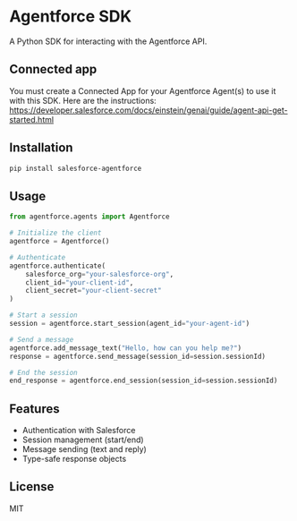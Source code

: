 # Agentforce SDK

A Python SDK for interacting with the Agentforce API.

## Connected app
You must create a Connected App for your Agentforce Agent(s) to use it with this SDK. Here are the instructions: https://developer.salesforce.com/docs/einstein/genai/guide/agent-api-get-started.html


## Installation

```bash
pip install salesforce-agentforce
```

## Usage

```python
from agentforce.agents import Agentforce

# Initialize the client
agentforce = Agentforce()

# Authenticate
agentforce.authenticate(
    salesforce_org="your-salesforce-org",
    client_id="your-client-id",
    client_secret="your-client-secret"
)

# Start a session
session = agentforce.start_session(agent_id="your-agent-id")

# Send a message
agentforce.add_message_text("Hello, how can you help me?")
response = agentforce.send_message(session_id=session.sessionId)

# End the session
end_response = agentforce.end_session(session_id=session.sessionId)
```

## Features

- Authentication with Salesforce
- Session management (start/end)
- Message sending (text and reply)
- Type-safe response objects

## License

MIT 